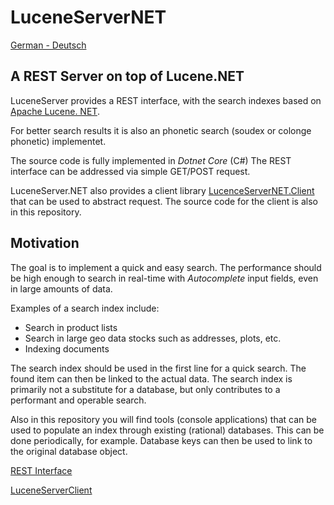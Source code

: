 # LuceneServerNET

[German - Deutsch](./doc/README_de.md)

## A REST Server on top of Lucene.NET

LuceneServer provides a REST interface, with the search indexes based on [Apache Lucene. NET](https://github.com/apache/lucenenet).

For better search results it is also an phonetic search (soudex or colonge phonetic) implementet.

The source code is fully implemented in *Dotnet Core* (C#) The REST interface can be addressed via simple GET/POST request.

LuceneServer.NET also provides a client library [LucenceServerNET.Client](https://www.nuget.org/packages/LuceneServerNET.Client/) that can be used to abstract request.
The source code for the client is also in this repository.

## Motivation

The goal is to implement a quick and easy search. The performance should be high enough to search in real-time with *Autocomplete* input fields, even in large amounts of data.

Examples of a search index include:

* Search in product lists
* Search in large geo data stocks such as addresses, plots, etc.
* Indexing documents

The search index should be used in the first line for a quick search. The found item can then be linked to the actual data. The search index is primarily not a substitute for a database,
but only contributes to a performant and operable search. 

Also in this repository you will find tools (console applications) that can be used to populate an index through existing (rational) databases. This can be done periodically, for example. Database keys can then be used to 
link to the original database object. 

[REST Interface](./doc/rest/interface_en.md)

[LuceneServerClient](./doc/clients/luceneserverclient_en.md)